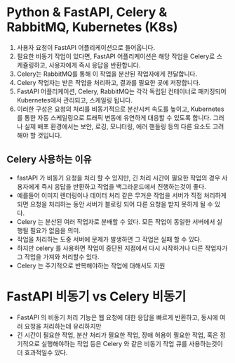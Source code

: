 # Python & FastAPI, Celery & RabbitMQ, Kubernetes (K8s)

1. 사용자 요청이 FastAPI 어플리케이션으로 들어옵니다.
2. 필요한 비동기 작업이 있다면, FastAPI 어플리케이션은 해당 작업을 Celery로 스케쥴링하고, 사용자에게 즉시 응답을 반환합니다.
3. Celery는 RabbitMQ를 통해 이 작업을 분산된 작업자에게 전달합니다.
4. Celery 작업자는 받은 작업을 처리하고, 결과를 필요한 곳에 저장합니다.
5. FastAPI 어플리케이션, Celery, RabbitMQ는 각각 독립된 컨테이너로 패키징되어 Kubernetes에서 관리되고, 스케일링 됩니다.
6. 이러한 구성은 요청의 처리를 비동기적으로 분산시켜 속도를 높이고, Kubernetes를 통한 자동 스케일링으로 트래픽 변동에 유연하게 대응할 수 있도록 합니다. 그러나 실제 배포 환경에서는 보안, 로깅, 모니터링, 에러 핸들링 등의 다른 요소도 고려해야 할 것입니다.



## Celery 사용하는 이유
- fastAPI 가 비동기 요청을 처리 할 수 있지만, 긴 처리 시간이 필요한 작업의 경우 사용자에게 즉시 응답을 반환하고 작업을 백그라운드에서 진행하는것이 좋다.
- 예를들어 이미지 렌더링이나 데이터 처리 같은 무거운 작업을 서버가 직접 처리하게 되면 요청을 처리하는 동안 서버가 블로킹 되어 다른 요청을 받지 못하게 될 수 있다.
- Celery 는 분산된 여러 작업자로 분배할 수 있다. 모든 작업이 동일한 서버에서 실행될 필요가 없음을 의미.
- 작업을 처리하는 도중 서버에 문제가 발생하면 그 작업은 실패 할 수 있다.
- 하지만 celery 를 사용하면 작업이 중단된 지점에서 다시 시작하거나 다른 작업자가 그 작업을 가져와 처리할수 있다.
- Celery 는 주기적으로 반복해야하는 작업에 대해서도 지원

# FastAPI 비동기 vs Celery 비동기
- FastAPI 의 비동기 처리 기능은 웹 요청에 대한 응답을 빠르게 반환하고, 동시에 여러 요청을 처리하는데 유리하지만
- 긴 시간이 필요한 작업, 분산 처리가 필요한 작업, 장애 허용이 필요한 작업, 혹은 정기적으로 실행해야하는 작업 등은 Celery 와 같은 비동기 작업 큐를 사용하는것이 더 효과적일수 있다.
